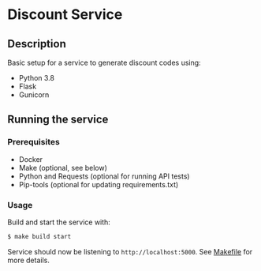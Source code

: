 # Discount Service

## Description

Basic setup for a service to generate discount codes using:
- Python 3.8
- Flask
- Gunicorn

## Running the service

### Prerequisites
- Docker
- Make (optional, see below)
- Python and Requests (optional for running API tests)
- Pip-tools (optional for updating requirements.txt)

### Usage

Build and start the service with:
```sh
$ make build start
```

Service should now be listening to `http://localhost:5000`. See [Makefile](./Makefile) for more details.
